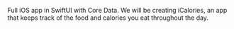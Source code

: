 Full iOS app in SwiftUI with Core Data. We will be creating iCalories, an app that keeps track of the food and calories you eat throughout the day.
